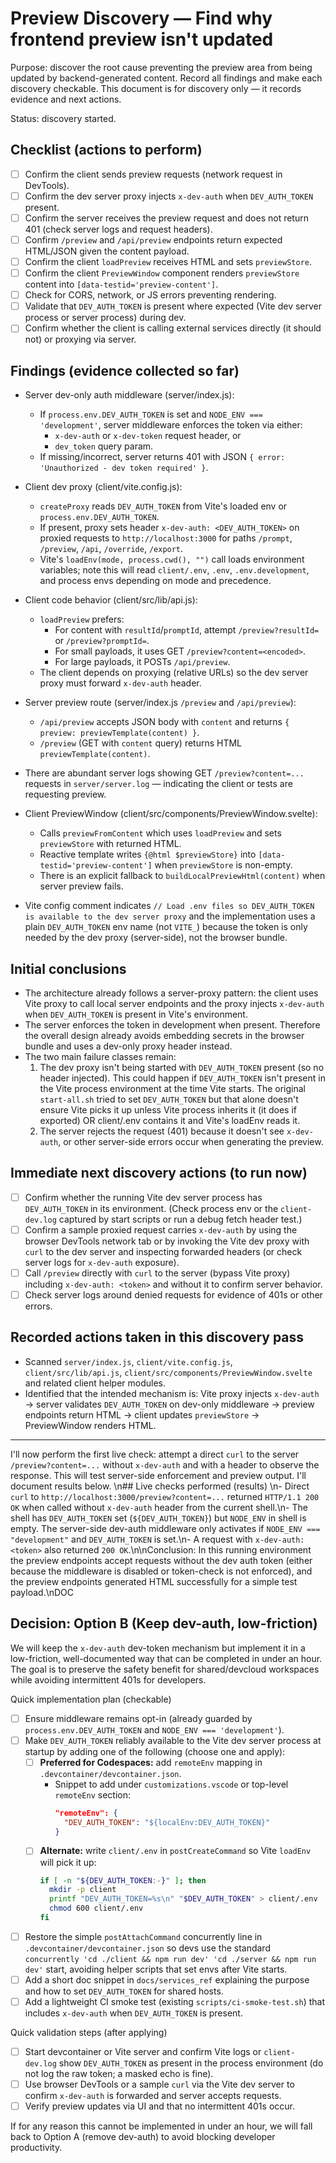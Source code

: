 # Preview Discovery — Find why frontend preview isn't updated

Purpose: discover the root cause preventing the preview area from being updated by backend-generated content. Record all findings and make each discovery checkable. This document is for discovery only — it records evidence and next actions.

Status: discovery started.

## Checklist (actions to perform)

- [ ] Confirm the client sends preview requests (network request in DevTools).
- [ ] Confirm the dev server proxy injects `x-dev-auth` when `DEV_AUTH_TOKEN` present.
- [ ] Confirm the server receives the preview request and does not return 401 (check server logs and request headers).
- [ ] Confirm `/preview` and `/api/preview` endpoints return expected HTML/JSON given the content payload.
- [ ] Confirm the client `loadPreview` receives HTML and sets `previewStore`.
- [ ] Confirm the client `PreviewWindow` component renders `previewStore` content into `[data-testid='preview-content']`.
- [ ] Check for CORS, network, or JS errors preventing rendering.
- [ ] Validate that `DEV_AUTH_TOKEN` is present where expected (Vite dev server process or server process) during dev.
- [ ] Confirm whether the client is calling external services directly (it should not) or proxying via server.

## Findings (evidence collected so far)

- Server dev-only auth middleware (server/index.js):

  - If `process.env.DEV_AUTH_TOKEN` is set and `NODE_ENV === 'development'`, server middleware enforces the token via either:
    - `x-dev-auth` or `x-dev-token` request header, or
    - `dev_token` query param.
  - If missing/incorrect, server returns 401 with JSON `{ error: 'Unauthorized - dev token required' }`.

- Client dev proxy (client/vite.config.js):

  - `createProxy` reads `DEV_AUTH_TOKEN` from Vite's loaded env or `process.env.DEV_AUTH_TOKEN`.
  - If present, proxy sets header `x-dev-auth: <DEV_AUTH_TOKEN>` on proxied requests to `http://localhost:3000` for paths `/prompt`, `/preview`, `/api`, `/override`, `/export`.
  - Vite's `loadEnv(mode, process.cwd(), "")` call loads environment variables; note this will read `client/.env`, `.env`, `.env.development`, and process envs depending on mode and precedence.

- Client code behavior (client/src/lib/api.js):

  - `loadPreview` prefers:
    - For content with `resultId`/`promptId`, attempt `/preview?resultId=` or `/preview?promptId=`.
    - For small payloads, it uses GET `/preview?content=<encoded>`.
    - For large payloads, it POSTs `/api/preview`.
  - The client depends on proxying (relative URLs) so the dev server proxy must forward `x-dev-auth` header.

- Server preview route (server/index.js `/preview` and `/api/preview`):

  - `/api/preview` accepts JSON body with `content` and returns `{ preview: previewTemplate(content) }`.
  - `/preview` (GET with `content` query) returns HTML `previewTemplate(content)`.

- There are abundant server logs showing GET `/preview?content=...` requests in `server/server.log` — indicating the client or tests are requesting preview.

- Client PreviewWindow (client/src/components/PreviewWindow.svelte):

  - Calls `previewFromContent` which uses `loadPreview` and sets `previewStore` with returned HTML.
  - Reactive template writes `{@html $previewStore}` into `[data-testid='preview-content']` when `previewStore` is non-empty.
  - There is an explicit fallback to `buildLocalPreviewHtml(content)` when server preview fails.

- Vite config comment indicates `// Load .env files so DEV_AUTH_TOKEN is available to the dev server proxy` and the implementation uses a plain `DEV_AUTH_TOKEN` env name (not `VITE_`) because the token is only needed by the dev proxy (server-side), not the browser bundle.

## Initial conclusions

- The architecture already follows a server-proxy pattern: the client uses Vite proxy to call local server endpoints and the proxy injects `x-dev-auth` when `DEV_AUTH_TOKEN` is present in Vite's environment.
- The server enforces the token in development when present. Therefore the overall design already avoids embedding secrets in the browser bundle and uses a dev-only proxy header instead.
- The two main failure classes remain:
  1. The dev proxy isn't being started with `DEV_AUTH_TOKEN` present (so no header injected). This could happen if `DEV_AUTH_TOKEN` isn't present in the Vite process environment at the time Vite starts. The original `start-all.sh` tried to set `DEV_AUTH_TOKEN` but that alone doesn't ensure Vite picks it up unless Vite process inherits it (it does if exported) OR client/.env contains it and Vite's loadEnv reads it.
  2. The server rejects the request (401) because it doesn't see `x-dev-auth`, or other server-side errors occur when generating the preview.

## Immediate next discovery actions (to run now)

- [ ] Confirm whether the running Vite dev server process has `DEV_AUTH_TOKEN` in its environment. (Check process env or the `client-dev.log` captured by start scripts or run a debug fetch header test.)
- [ ] Confirm a sample proxied request carries `x-dev-auth` by using the browser DevTools network tab or by invoking the Vite dev proxy with `curl` to the dev server and inspecting forwarded headers (or check server logs for `x-dev-auth` exposure).
- [ ] Call `/preview` directly with `curl` to the server (bypass Vite proxy) including `x-dev-auth: <token>` and without it to confirm server behavior.
- [ ] Check server logs around denied requests for evidence of 401s or other errors.

## Recorded actions taken in this discovery pass

- Scanned `server/index.js`, `client/vite.config.js`, `client/src/lib/api.js`, `client/src/components/PreviewWindow.svelte` and related client helper modules.
- Identified that the intended mechanism is: Vite proxy injects `x-dev-auth` -> server validates `DEV_AUTH_TOKEN` on dev-only middleware -> preview endpoints return HTML -> client updates `previewStore` -> PreviewWindow renders HTML.

---

I'll now perform the first live check: attempt a direct `curl` to the server `/preview?content=...` without `x-dev-auth` and with a header to observe the response. This will test server-side enforcement and preview output. I'll document results below.
\n## Live checks performed (results)
\n- Direct `curl` to `http://localhost:3000/preview?content=...` returned `HTTP/1.1 200 OK` when called without `x-dev-auth` header from the current shell.\n- The shell has `DEV_AUTH_TOKEN` set (`${DEV_AUTH_TOKEN}`) but `NODE_ENV` in shell is empty. The server-side dev-auth middleware only activates if `NODE_ENV === "development"` and `DEV_AUTH_TOKEN` is set.\n- A request with `x-dev-auth: <token>` also returned `200 OK`.\n\nConclusion: In this running environment the preview endpoints accept requests without the dev auth token (either because the middleware is disabled or token-check is not enforced), and the preview endpoints generated HTML successfully for a simple test payload.\nDOC

## Decision: Option B (Keep dev-auth, low-friction)

We will keep the `x-dev-auth` dev-token mechanism but implement it in a low-friction, well-documented way that can be completed in under an hour. The goal is to preserve the safety benefit for shared/devcloud workspaces while avoiding intermittent 401s for developers.

Quick implementation plan (checkable)

- [ ] Ensure middleware remains opt-in (already guarded by `process.env.DEV_AUTH_TOKEN` and `NODE_ENV === 'development'`).
- [ ] Make `DEV_AUTH_TOKEN` reliably available to the Vite dev server process at startup by adding one of the following (choose one and apply):
  - [ ] **Preferred for Codespaces:** add `remoteEnv` mapping in `.devcontainer/devcontainer.json`.
    - Snippet to add under `customizations.vscode` or top-level `remoteEnv` section:
      ```json
      "remoteEnv": {
        "DEV_AUTH_TOKEN": "${localEnv:DEV_AUTH_TOKEN}"
      }
      ```
  - [ ] **Alternate:** write `client/.env` in `postCreateCommand` so Vite `loadEnv` will pick it up:
    ```bash
    if [ -n "${DEV_AUTH_TOKEN:-}" ]; then
      mkdir -p client
      printf "DEV_AUTH_TOKEN=%s\n" "$DEV_AUTH_TOKEN" > client/.env
      chmod 600 client/.env
    fi
    ```
- [ ] Restore the simple `postAttachCommand` concurrently line in `.devcontainer/devcontainer.json` so devs use the standard `concurrently 'cd ./client && npm run dev' 'cd ./server && npm run dev'` start, avoiding helper scripts that set envs after Vite starts.
- [ ] Add a short doc snippet in `docs/services_ref` explaining the purpose and how to set `DEV_AUTH_TOKEN` for shared hosts.
- [ ] Add a lightweight CI smoke test (existing `scripts/ci-smoke-test.sh`) that includes `x-dev-auth` when `DEV_AUTH_TOKEN` is present.

Quick validation steps (after applying)

- [ ] Start devcontainer or Vite server and confirm Vite logs or `client-dev.log` show `DEV_AUTH_TOKEN` as present in the process environment (do not log the raw token; a masked echo is fine).
- [ ] Use browser DevTools or a sample `curl` via the Vite dev server to confirm `x-dev-auth` is forwarded and server accepts requests.
- [ ] Verify preview updates via UI and that no intermittent 401s occur.

If for any reason this cannot be implemented in under an hour, we will fall back to Option A (remove dev-auth) to avoid blocking developer productivity.
